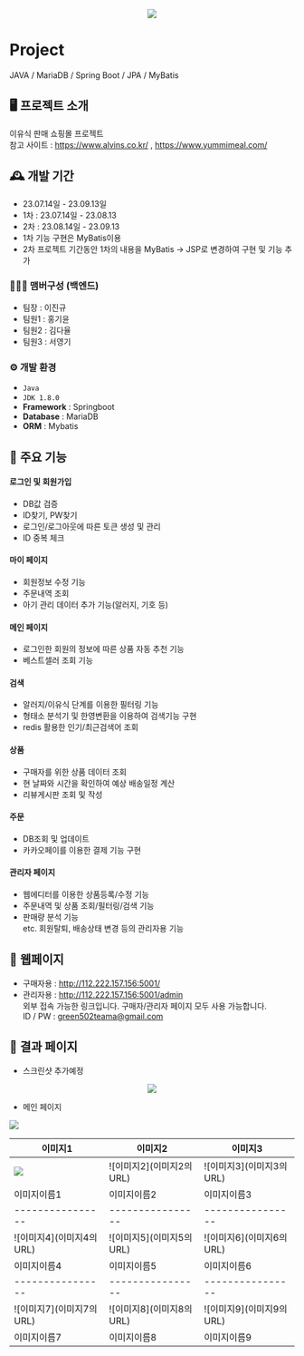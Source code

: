 <p align="center">
  <img src="https://github.com/youngkiSeo/babymeal/assets/132994346/416253d6-efc0-4c12-b417-6f049dc35b4b">
</p>

# Project
JAVA / MariaDB / Spring Boot / JPA / MyBatis


## 🖥️ 프로젝트 소개
이유식 판매 쇼핑몰 프로젝트 <br>
참고 사이트 : https://www.alvins.co.kr/ , https://www.yummimeal.com/

## 🕰️ 개발 기간
* 23.07.14일 - 23.09.13일 
* 1차 : 23.07.14일 - 23.08.13
* 2차 : 23.08.14일 - 23.09.13 <br>
* 1차 기능 구현은 MyBatis이용
* 2차 프로젝트 기간동안 1차의 내용을 MyBatis -> JSP로 변경하여 구현 및 기능 추가

### 🧑‍🤝‍🧑 맴버구성 (백엔드)
- 팀장  : 이진규
- 팀원1 : 홍기윤
- 팀원2 : 김다율
- 팀원3 : 서영기

### ⚙️ 개발 환경
- `Java`
- `JDK 1.8.0`
- **Framework** : Springboot
- **Database** : MariaDB
- **ORM** : Mybatis

## 📌 주요 기능
#### 로그인 및 회원가입 
- DB값 검증
- ID찾기, PW찾기
- 로그인/로그아웃에 따른 토큰 생성 및 관리
- ID 중복 체크

#### 마이 페이지
- 회원정보 수정 기능
- 주문내역 조회
- 아기 관리 데이터 추가 기능(알러지, 기호 등)

#### 메인 페이지
- 로그인한 회원의 정보에 따른 상품 자동 추천 기능
- 베스트셀러 조회 기능

#### 검색
- 알러지/이유식 단계를 이용한 필터링 기능
- 형태소 분석기 및 한영변환을 이용하여 검색기능 구현
- redis 활용한 인기/최근검색어 조회

#### 상품
- 구매자를 위한 상품 데이터 조회
- 현 날짜와 시간을 확인하여 예상 배송일정 계산
- 리뷰게시판 조회 및 작성

#### 주문
- DB조회 및 업데이트 
- 카카오페이를 이용한 결제 기능 구현

#### 관리자 페이지
- 웹에디터를 이용한 상품등록/수정 기능
- 주문내역 및 상품 조회/필터링/검색 기능
- 판매량 분석 기능 <br>
etc. 회원탈퇴, 배송상태 변경 등의 관리자용 기능



## 📌 웹페이지
* 구매자용 : http://112.222.157.156:5001/ <br>
* 관리자용 : http://112.222.157.156:5001/admin <br>
외부 접속 가능한 링크입니다. 구매자/관리자 페이지 모두 사용 가능합니다. <br>
ID / PW : green502teama@gmail.com 



## 📌 결과 페이지
* 스크린샷 추가예정

<p align="center">
<img src="https://github.com/youngkiSeo/babymeal/assets/132994346/416253d6-efc0-4c12-b417-6f049dc35b4b">
</p>

- 메인 페이지
  <p align="center">
<img src="[https://github.com/youngkiSeo/babymeal/assets/132994346/416253d6-efc0-4c12-b417-6f049dc35b4b](https://github.com/youngkiSeo/babymeal/assets/132994346/e6cb6d38-d900-4a97-b6c5-422e0cf74492)https://github.com/youngkiSeo/babymeal/assets/132994346/e6cb6d38-d900-4a97-b6c5-422e0cf74492">
</p>


| 이미지1         | 이미지2         | 이미지3         |
|----------------|----------------|----------------|
| <img src="https://github.com/youngkiSeo/babymeal/assets/132994346/416253d6-efc0-4c12-b417-6f049dc35b4b"> | ![이미지2](이미지2의 URL) | ![이미지3](이미지3의 URL) |
| 이미지이름1    | 이미지이름2    | 이미지이름3    |
|----------------|----------------|----------------|
| ![이미지4](이미지4의 URL) | ![이미지5](이미지5의 URL) | ![이미지6](이미지6의 URL) |
| 이미지이름4    | 이미지이름5    | 이미지이름6    |
|----------------|----------------|----------------|
| ![이미지7](이미지7의 URL) | ![이미지8](이미지8의 URL) | ![이미지9](이미지9의 URL) |
| 이미지이름7    | 이미지이름8    | 이미지이름9    |
